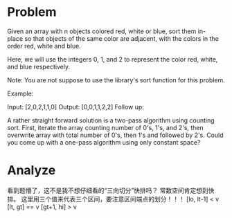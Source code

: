 # Problem
Given an array with n objects colored red, white or blue, sort them in-place so that objects of the same color are adjacent, with the colors in the order red, white and blue.

Here, we will use the integers 0, 1, and 2 to represent the color red, white, and blue respectively.

Note: You are not suppose to use the library's sort function for this problem.

Example:

Input: [2,0,2,1,1,0]
Output: [0,0,1,1,2,2]
Follow up:

A rather straight forward solution is a two-pass algorithm using counting sort.
First, iterate the array counting number of 0's, 1's, and 2's, then overwrite array with total number of 0's, then 1's and followed by 2's.
Could you come up with a one-pass algorithm using only constant space?

# Analyze
看到题懵了，这不是我不想仔细看的“三向切分”快排吗？
常数空间肯定想到快排。
这里用三个值来代表三个区间，要注意区间端点的划分！！！
[lo, lt-1]  < v
[lt, gt] == v
[gt+1, hi] > v

